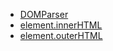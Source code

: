 - [DOMParser](https://developer.mozilla.org/zh-CN/docs/Web/API/DOMParser)
- [element.innerHTML](https://developer.mozilla.org/zh-CN/docs/Web/API/Element/innerHTML)
- [element.outerHTML](https://developer.mozilla.org/zh-CN/docs/Web/API/Element/outerHTML)
